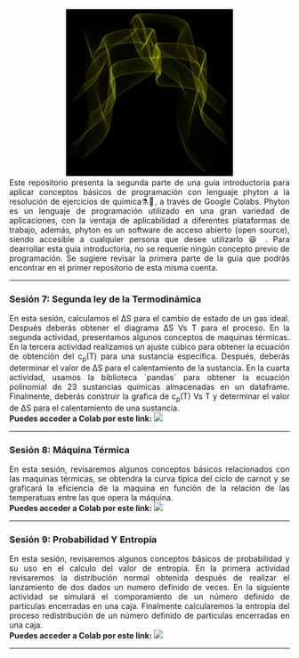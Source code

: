 <div align="center"><img src='https://github.com/wavallejol/ColabChem2/blob/main/GA8.png' width = "300" height = "300" /> </a></div> 

<div align="justify">Este repositorio presenta la segunda parte de una guía introductoria para aplicar conceptos básicos de programación con lenguaje phyton a la resolución de ejercicios de química⚗🧪, a través de Google Colabs. Phyton es un lenguaje de programación utilizado en una gran variedad de aplicaciones, con la ventaja de aplicabilidad a diferentes plataformas de trabajo, además, phyton es un software de acceso abierto (open source), siendo accesible a cualquier persona que desee utilizarlo 😆 . Para dearrollar esta guía introductoria, no se requerie ningún concepto previo de programación. Se sugiere revisar la primera parte de la guía que podrás encontrar en el primer repositorio de esta misma cuenta.</div>
  <hr size="4" width="100%" color="red"> 
 <div <p><H3><b>Sesión 7: Segunda ley de la Termodinámica</b></div> 
  <div align="justify">En esta sesión, calculamos el ΔS para el cambio de estado de un gas ideal. Después deberás obtener el diagrama ΔS Vs T para el proceso. En la segunda actividad, presentamos algunos conceptos de maquinas térmicas. En la tercera actividad realizamos un ajuste cúbico para obtener la ecuación de obtención del c<sub>p</sub>(T) para una sustancia específica. Después, deberás determinar el valor de ΔS para el calentamiento de la sustancia. En la cuarta actividad, usamos la biblioteca `pandas` para obtener la ecuación polinomial de 23 sustancias químicas almacenadas en un dataframe. Finalmente, deberás construir la grafica de c<sub>p</sub>(T) Vs T  y determinar el valor de ΔS para el calentamiento de una sustancia.</div>
 
<div <H4><b> Puedes acceder a Colab por este link: </b> <a href="https://colab.research.google.com/github/wavallejol/ColabChem2/blob/main/Sesi%C3%B3n7_Segunda_Ley.ipynb"> <img src='https://colab.research.google.com/assets/colab-badge.svg' /> </a></div>
  <hr size="4" width="100%" color="red"> 
  
  <div <p><H3><b>Sesión 8: Máquina Térmica</b></div> 
  <div align="justify">En esta sesión, revisaremos algunos conceptos básicos relacionados con las maquinas térmicas, se obtendra la curva típica del ciclo de carnot y se graficará la eficiencia de la maquina en función de la relación de las temperatuas entre las que opera la máquina.</div>
 
<div <H4><b> Puedes acceder a Colab por este link: </b> <a href="https://colab.research.google.com/github/wavallejol/Entropy/blob/main/Sesi%C3%B3n8_MaquinaTermica.ipynb"> <img src='https://colab.research.google.com/assets/colab-badge.svg' /> </a></div>
  <hr size="4" width="100%" color="red"> 

 <div <p><H3><b>Sesión 9: Probabilidad Y Entropía</b></div> 
  <div align="justify">En esta sesión, revisaremos algunos conceptos básicos de probabilidad y su uso en el calculo del valor de entropía. En la primera actividad revisaremos la distribución normal obtenida después de realizar el lanzamiento de dos dados un numero definido de veces. En la siguiente actividad se simulará el comporamiento de un número definido de partículas encerradas en una caja. Finalmente calcularemos la entropía del proceso redistribución de un número definido de particulas encerradas en una caja.</div>
 
<div <H4><b> Puedes acceder a Colab por este link: </b> <a href="https://colab.research.google.com/github/wavallejol/Entropy/blob/main/Sesi%C3%B3n8_Probabilidad%26Entrop%C3%ADa.ipynb"> <img src='https://colab.research.google.com/assets/colab-badge.svg' /> </a></div>
  <hr size="4" width="100%" color="red"> 
